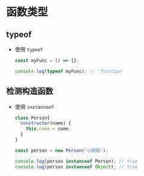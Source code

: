 # 函数类型

## typeof

+ 使用 `typeof`

    ```js
    const myFunc = () => {};

    console.log(typeof myFunc); // 'function'
    ```

## 检测构造函数

+ 使用 `instanceof`

    ```js
    class Person{
      constructor(name) {
        this.name = name;
      }
    }

    const person = new Person('小刚刚');

    console.log(person instanceof Person); // true
    console.log(person instanceof Object); // true
    ```
